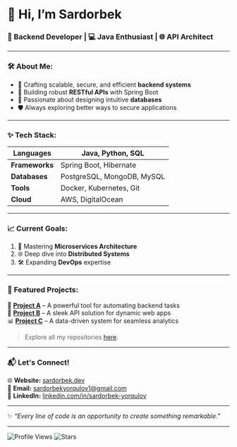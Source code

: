 # 👋 Hi, I’m **Sardorbek**  
### 🚀 Backend Developer | 💻 Java Enthusiast | 🌐 API Architect  

---

### 🛠 **About Me:**  
- 🌟 Crafting scalable, secure, and efficient **backend systems**  
- 🔌 Building robust **RESTful APIs** with Spring Boot  
- 💾 Passionate about designing intuitive **databases**  
- 🛡 Always exploring better ways to secure applications  

---

### ✨ **Tech Stack:**  
| **Languages**  | Java, Python, SQL          |
|-----------------|----------------------------|
| **Frameworks**  | Spring Boot, Hibernate     |
| **Databases**   | PostgreSQL, MongoDB, MySQL |
| **Tools**       | Docker, Kubernetes, Git    |
| **Cloud**       | AWS, DigitalOcean          |

---

### 📈 **Current Goals:**  
1. 🤖 Mastering **Microservices Architecture**  
2. 🌐 Deep dive into **Distributed Systems**  
3. 🛠 Expanding **DevOps** expertise  

---

### 🌟 **Featured Projects:**  
🚧 [**Project A**](#) – A powerful tool for automating backend tasks  
🔗 [**Project B**](#) – A sleek API solution for dynamic web apps  
📊 [**Project C**](#) – A data-driven system for seamless analytics  

> Explore all my repositories [here](https://github.com/SardorbekJavaDev?tab=repositories).  

---

### 📬 **Let's Connect!**  
🌐 **Website:** [sardorbek.dev](#)  
📧 **Email:** [sardorbekyorqulov1@gmail.com](mailto:sardorbekyorqulov1@gmail.com)  
💼 **LinkedIn:** [linkedin.com/in/sardorbek-yorqulov](https://www.linkedin.com/in/sardorbek-yorqulov/)  

---

✨ _“Every line of code is an opportunity to create something remarkable.”_  

---

![Profile Views](https://komarev.com/ghpvc/?username=SardorbekJavaDev&color=brightgreen) ![Stars](https://img.shields.io/github/stars/SardorbekJavaDev?style=social)
